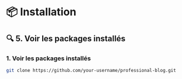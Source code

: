 
# 📦 Installation

## 🔍 5. Voir les packages installés

### 1. Voir les packages installés
```bash
git clone https://github.com/your-username/professional-blog.git